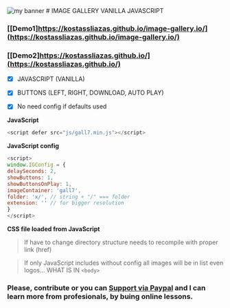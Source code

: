 <img src="https://user-images.githubusercontent.com/31342007/174409042-20f6e486-5aa5-46ad-bf79-a975f6d1f38c.png" alt="my banner">
# IMAGE GALLERY VANILLA JAVASCRIPT

### [[Demo1]https://kostassliazas.github.io/image-gallery.io/](https://kostassliazas.github.io/image-gallery.io/)
### [[Demo2]https://kostassliazas.github.io/](https://kostassliazas.github.io/)

- [x] JAVASCRIPT (VANILLA) 
- [x] BUTTONS (LEFT, RIGHT, DOWNLOAD, AUTO PLAY)
- [x] No need config if defaults used


**JavaScript**
```javascript
<script defer src="js/gall7.min.js"></script>
```
**JavaScript config**
```javascript
<script>
window.IGConfig = {
delaySeconds: 2,
showButtons: 1,
showButtonsOnPlay: 1,
imageContainer: 'gall7',
folder: 'x/', // string + "/" === folder
extension: '' // for bigger resolution
}
</script>
```
**CSS file loaded from JavaScript**

>If have to change directory structure needs to recompile with proper link (href)

>If only JavaScript includes without config all images will be in list even logos... WHAT IS IN ```<body>```
### Please, contribute or you can <a href="https://www.paypal.com/donate/?hosted_button_id=7KH4VV5GJR2BJ" rel="noopener" target="_blank">Support via Paypal</a> and I can learn more from profesionals, by buing online lessons.
